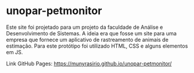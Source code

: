 # unopar-petmonitor
Este site foi projetado para um projeto da faculdade de Análise e Desenvolvimento de Sistemas.
A ideia era que fosse um site para uma empresa que fornece um aplicativo de rastreamento de animais de estimação.
Para este protótipo foi utilizado HTML, CSS e alguns elementos em JS.

Link GitHub Pages: https://munyrasirio.github.io/unopar-petmonitor/
